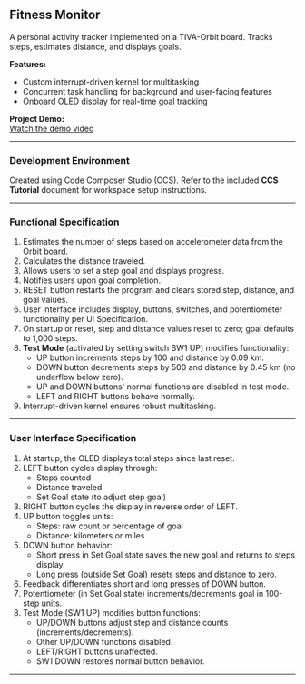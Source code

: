 ## Fitness Monitor

A personal activity tracker implemented on a TIVA-Orbit board. Tracks steps, estimates distance, and displays goals.

**Features:**
- Custom interrupt-driven kernel for multitasking
- Concurrent task handling for background and user-facing features
- Onboard OLED display for real-time goal tracking

**Project Demo:**  
[Watch the demo video](https://drive.google.com/file/d/1ADSg9c9PQlCyL9jafoBX7RClkiDyDpmP/view?usp=sharing)

---

### Development Environment

Created using Code Composer Studio (CCS). Refer to the included **CCS Tutorial** document for workspace setup instructions.

---

### Functional Specification

1. Estimates the number of steps based on accelerometer data from the Orbit board.
2. Calculates the distance traveled.
3. Allows users to set a step goal and displays progress.
4. Notifies users upon goal completion.
5. RESET button restarts the program and clears stored step, distance, and goal values.
6. User interface includes display, buttons, switches, and potentiometer functionality per UI Specification.
7. On startup or reset, step and distance values reset to zero; goal defaults to 1,000 steps.
8. **Test Mode** (activated by setting switch SW1 UP) modifies functionality:
    - UP button increments steps by 100 and distance by 0.09 km.
    - DOWN button decrements steps by 500 and distance by 0.45 km (no underflow below zero).
    - UP and DOWN buttons' normal functions are disabled in test mode.
    - LEFT and RIGHT buttons behave normally.
9. Interrupt-driven kernel ensures robust multitasking.

---

### User Interface Specification

1. At startup, the OLED displays total steps since last reset.
2. LEFT button cycles display through:
   - Steps counted
   - Distance traveled
   - Set Goal state (to adjust step goal)
3. RIGHT button cycles the display in reverse order of LEFT.
4. UP button toggles units:
   - Steps: raw count or percentage of goal
   - Distance: kilometers or miles
5. DOWN button behavior:
   - Short press in Set Goal state saves the new goal and returns to steps display.
   - Long press (outside Set Goal) resets steps and distance to zero.
6. Feedback differentiates short and long presses of DOWN button.
7. Potentiometer (in Set Goal state) increments/decrements goal in 100-step units.
8. Test Mode (SW1 UP) modifies button functions:
   - UP/DOWN buttons adjust step and distance counts (increments/decrements).
   - Other UP/DOWN functions disabled.
   - LEFT/RIGHT buttons unaffected.
   - SW1 DOWN restores normal button behavior.

---
